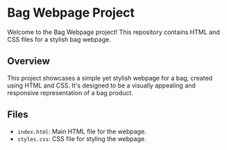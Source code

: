 # Bag Webpage Project

Welcome to the Bag Webpage project! This repository contains HTML and CSS files for a stylish bag webpage.

## Overview
This project showcases a simple yet stylish webpage for a bag, created using HTML and CSS. It's designed to be a visually appealing and responsive representation of a bag product.

## Files
- `index.html`: Main HTML file for the webpage.
- `styles.css`: CSS file for styling the webpage.

